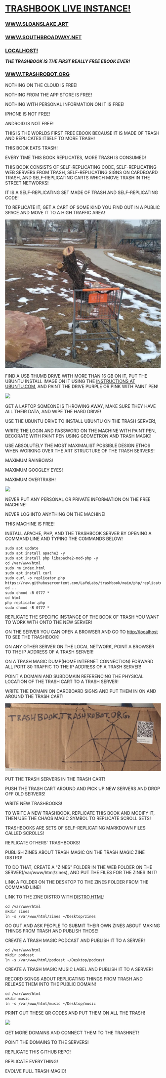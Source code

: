 # [TRASHBOOK LIVE INSTANCE!](https://trashbook.trashrobot.org)

### [WWW.SLOANSLAKE.ART](https://www.sloanslake.art)

### [WWW.SOUTHBROADWAY.NET](https://www.southbroadway.net)

### [LOCALHOST!](http://localhost)


***THE TRASHBOOK IS THE FIRST REALLY FREE EBOOK EVER!***

### [WWW.TRASHROBOT.ORG](https://www.trashrobot.org)

NOTHING ON THE CLOUD IS FREE!

NOTHING FROM THE APP STORE IS FREE!

NOTHING WITH PERSONAL INFORMATION ON IT IS FREE!

IPHONE IS NOT FREE!

ANDROID IS NOT FREE!

THIS IS THE WORLDS FIRST FREE EBOOK BECAUSE IT IS MADE OF TRASH AND REPLICATES ITSELF TO MORE TRASH!

THIS BOOK EATS TRASH!

EVERY TIME THIS BOOK REPLICATES, MORE TRASH IS CONSUMED!

THIS BOOK CONSISTS OF SELF-REPLICATING CODE, SELF-REPLICATING WEB SERVERS FROM TRASH, SELF-REPLICATING SIGNS ON CARDBOARD TRASH, AND SELF-REPLICATING CARTS WHICH MOVE TRASH IN THE STREET NETWORKS!

IT IS A SELF-REPLICATING SET MADE OF TRASH AND SELF-REPLICATING CODE!

TO REPLICATE IT, GET A CART OF SOME KIND YOU FIND OUT IN A PUBLIC SPACE AND MOVE IT TO A HIGH TRAFFIC AREA!

![](https://raw.githubusercontent.com/LafeLabs/trashnet/main/trashmagic/cart.png)

FIND A USB THUMB DRIVE WITH MORE THAN 16 GB ON IT, PUT THE UBUNTU INSTALL IMAGE ON IT USING THE [INSTRUCTIONS AT UBUNTU.COM](https://ubuntu.com/tutorials/install-ubuntu-desktop#1-overview), AND PAINT THE DRIVE PURPLE OR PINK WITH PAINT PEN!

![](https://raw.githubusercontent.com/LafeLabs/trashbook/main/trashmagic/ubuntu.png)

GET A LAPTOP SOMEONE IS THROWING AWAY, MAKE SURE THEY HAVE ALL THEIR DATA, AND WIPE THE HARD DRIVE!

USE THE UBUNTU DRIVE TO INSTALL UBUNTU ON THE TRASH SERVER!,

WRITE THE LOGIN AND PASSWORD ON THE MACHINE WITH PAINT PEN, DECORATE WITH PAINT PEN USING GEOMETRON AND TRASH MAGIC!

USE ABSOLUTELY THE MOST MAXIMALIST POSSIBLE DESIGN ETHOS WHEN WORKING OVER THE ART STRUCTURE OF THE TRASH SERVERS!



MAXIMUM RAINBOWS!

MAXIMUM GOOGLEY EYES!

MAXIMUM OVERTRASH!

![](https://raw.githubusercontent.com/LafeLabs/trashbook/main/trashmagic/server.png)


NEVER PUT ANY PERSONAL OR PRIVATE INFORMATION ON THE FREE MACHINE!

NEVER LOG INTO ANYTHING ON THE MACHINE!

THIS MACHINE IS FREE!

INSTALL APACHE, PHP, AND THE TRASHBOOK SERVER BY OPENING A COMMAND LINE AND TYPING THE COMMANDS BELOW!

```
sudo apt update
sudo apt install apache2 -y
sudo apt install php libapache2-mod-php -y
cd /var/www/html
sudo rm index.html
sudo apt install curl
sudo curl -o replicator.php https://raw.githubusercontent.com/LafeLabs/trashbook/main/php/replicator.txt
cd ..
sudo chmod -R 0777 *
cd html
php replicator.php
sudo chmod -R 0777 *
```

REPLICATE THE SPECIFIC INSTANCE OF THE BOOK OF TRASH YOU WANT TO WORK WITH ONTO THE NEW SERVER!

ON THE SERVER YOU CAN OPEN A BROWSER AND GO TO [http://localhost](http://localhost) TO SEE THE TRASHBOOK!

ON ANY OTHER SERVER ON THE LOCAL NETWORK, POINT A BROWSER TO THE IP ADDRESS OF A TRASH SERVER!

ON A TRASH MAGIC DUMP(HOME INTERNET CONNECTION) FORWARD ALL PORT 80 TRAFFIC TO THE IP ADDRESS OF A TRASH SERVER!

POINT A DOMAIN AND SUBDOMAIN REFERENCING THE PHYSICAL LOCATION OF THE TRASH CART TO A TRASH SERVER!

WRITE THE DOMAIN ON CARDBOARD SIGNS AND PUT THEM IN ON AND AROUND THE TRASH CART!

![](https://raw.githubusercontent.com/LafeLabs/trashnet/main/trashmagic/trashbooksign.png) 

PUT THE TRASH SERVERS IN THE TRASH CART!

PUSH THE TRASH CART AROUND AND PICK UP NEW SERVERS AND DROP OFF OLD SERVERS!

WRITE NEW TRASHBOOKS!

TO WRITE A NEW TRASHBOOK, REPLICATE THIS BOOK AND MODIFY IT, THEN USE THE CHAOS MAGIC SYMBOL TO REPLICATE SCROLL SETS!

TRASHBOOKS ARE SETS OF SELF-REPLICATING MARKDOWN FILES CALLED SCROLLS!

REPLICATE OTHERS' TRASHBOOKS!

PUBLISH ZINES ABOUT TRASH MAGIC ON THE TRASH MAGIC ZINE DISTRO!

TO DO THAT, CREATE A "ZINES" FOLDER IN THE WEB FOLDER ON THE SERVER(/var/www/html/zines), AND PUT THE FILES FOR THE ZINES IN IT!

LINK A FOLDER ON THE DESKTOP TO THE ZINES FOLDER FROM THE COMMAND LINE! 

LINK TO THE ZINE DISTRO WITH [DISTRO.HTML](distro.html)!

```
cd /var/www/html
mkdir zines 
ln -s /var/www/html/zines ~/Desktop/zines
```

GO OUT AND ASK PEOPLE TO SUBMIT THEIR OWN ZINES ABOUT MAKING THINGS FROM TRASH AND PUBLISH THOSE!

CREATE A TRASH MAGIC PODCAST AND PUBLISH IT TO A SERVER!

```
cd /var/www/html
mkdir podcast 
ln -s /var/www/html/podcast ~/Desktop/podcast
```

CREATE A TRASH MAGIC MUSIC LABEL AND PUBLISH IT TO A SERVER!

RECORD SONGS ABOUT REPLICATING THINGS FROM TRASH AND RELEASE THEM INTO THE PUBLIC DOMAIN!


```
cd /var/www/html
mkdir music
ln -s /var/www/html/music ~/Desktop/music
```

PRINT OUT THESE QR CODES AND PUT THEM ON ALL THE TRASH!

![](https://raw.githubusercontent.com/LafeLabs/trashbook/main/trashmagic/github-qrcode.png)


GET MORE DOMAINS AND CONNECT THEM TO THE TRASHNET!

POINT THE DOMAINS TO THE SERVERS!

REPLICATE THIS GITHUB REPO!

REPLICATE EVERYTHING!

EVOLVE FULL TRASH MAGIC!



